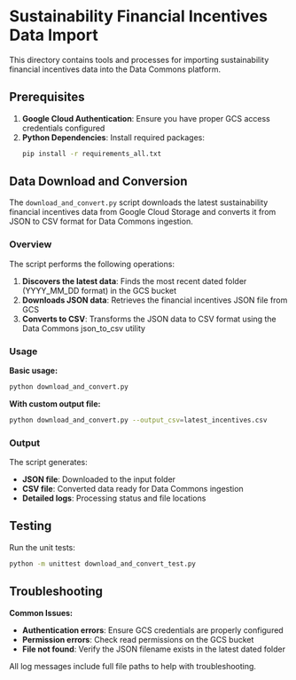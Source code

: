 # Sustainability Financial Incentives Data Import

This directory contains tools and processes for importing sustainability financial incentives data into the Data Commons platform.

## Prerequisites

1. **Google Cloud Authentication**: Ensure you have proper GCS access credentials configured
2. **Python Dependencies**: Install required packages:
   ```bash
   pip install -r requirements_all.txt
   ```

## Data Download and Conversion

The `download_and_convert.py` script downloads the latest sustainability financial incentives data from Google Cloud Storage and converts it from JSON to CSV format for Data Commons ingestion.

### Overview

The script performs the following operations:
1. **Discovers the latest data**: Finds the most recent dated folder (YYYY_MM_DD format) in the GCS bucket
2. **Downloads JSON data**: Retrieves the financial incentives JSON file from GCS
3. **Converts to CSV**: Transforms the JSON data to CSV format using the Data Commons json_to_csv utility

### Usage

**Basic usage:**
```bash
python download_and_convert.py
```

**With custom output file:**
```bash
python download_and_convert.py --output_csv=latest_incentives.csv
```


### Output

The script generates:
- **JSON file**: Downloaded to the input folder
- **CSV file**: Converted data ready for Data Commons ingestion
- **Detailed logs**: Processing status and file locations

## Testing

Run the unit tests:
```bash
python -m unittest download_and_convert_test.py
```

## Troubleshooting

**Common Issues:**
- **Authentication errors**: Ensure GCS credentials are properly configured
- **Permission errors**: Check read permissions on the GCS bucket
- **File not found**: Verify the JSON filename exists in the latest dated folder

All log messages include full file paths to help with troubleshooting.